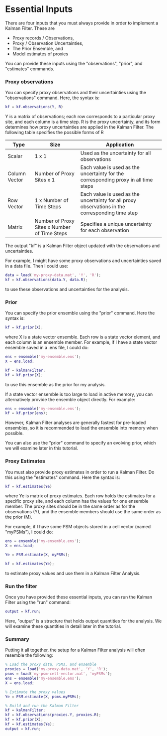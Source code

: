 
# Essential Inputs

There are four inputs that you must always provide in order to implement a Kalman Filter. These are
* Proxy records / Observations,
* Proxy / Observation Uncertainties,
* The Prior Ensemble, and
* Model estimates of proxies

You can provide these inputs using the "observations", "prior", and "estimates" commands.

### Proxy observations

You can specify proxy observations and their uncertainties using the "observations" command. Here, the syntax is:
```matlab
kf = kf.observations(Y, R)
```
Y is a matrix of observations; each row corresponds to a particular proxy site, and each column is a time step. R is the proxy uncertainty, and its form determines how proxy uncertainties are applied in the Kalman Filter. The following table specifies the possible forms of R

Type | Size | Application
---- | ---- | -----------
Scalar | 1 x 1 | Used as the uncertainty for all observations
Column Vector | Number of Proxy Sites x 1 | Each value is used as the uncertainty for the corresponding proxy in all time steps
Row Vector | 1 x Number of Time Steps | Each value is used as the uncertainty for all proxy observations in the corresponding time step
Matrix | Number of Proxy Sites x Number of Time Steps | Specifies a unique uncertainty for each observation

The output "kf" is a Kalman Filter object updated with the observations and uncertainties.

For example, I might have some proxy observations and uncertainties saved in a data file. Then I could use:
```matlab
data = load('my-proxy-data.mat', 'Y', 'R');
kf = kf.observations(data.Y, data.R);
```
to use these observations and uncertainties for the analysis.

### Prior

You can specify the prior ensemble using the "prior" command. Here the syntax is:
```matlab
kf = kf.prior(X);
```

where X is a state vector ensemble. Each row is a state vector element, and each column is an ensemble member. For example, if I have a state vector ensemble saved in a .ens file, I could do:
```matlab
ens = ensemble('my-ensemble.ens');
X = ens.load;

kf = kalmanFilter;
kf = kf.prior(X);
```
to use this ensemble as the prior for my analysis.

If a state vector ensemble is too large to load in active memory, you can alternatively provide the ensemble object directly. For example:
```matlab
ens = ensemble('my-ensemble.ens');
kf = kf.prior(ens);
```
However, Kalman Filter analyses are generally fastest for pre-loaded ensembles, so it is recommended to load the ensemble into memory when possible.

You can also use the "prior" command to specify an evolving prior, which we will examine later in this tutorial.

### Proxy Estimates

You must also provide proxy estimates in order to run a Kalman Filter. Do this using the "estimates" command. Here the syntax is:
```matlab
kf = kf.estimates(Ye)
```
where Ye is matrix of proxy estimates. Each row holds the estimates for a specific proxy site, and each column has the values for one ensemble member. The proxy sites should be in the same order as for the observations (Y), and the ensemble members should use the same order as the prior (M).

For example, if I have some PSM objects stored in a cell vector (named "myPSMs"), I could do:
```matlab
ens = ensemble('my-ensemble.ens');
X = ens.load;

Ye = PSM.estimate(X, myPSMs);

kf = kf.estimates(Ye);
```
to estimate proxy values and use them in a Kalman Filter Analysis.

### Run the filter

Once you have provided these essential inputs, you can run the Kalman Filter using the "run" command:
```matlab
output = kf.run;
```

Here, "output" is a structure that holds output quantities for the analysis. We will examine these quantities in detail later in the tutorial.

### Summary
Putting it all together, the setup for a Kalman Filter analysis will often resemble the following:
```matlab
% Load the proxy data, PSMs, and ensemble
proxies = load('my-proxy-data.mat', 'Y', 'R');
psms = load('my-psm-cell-vector.mat', 'myPSMs');
ens = ensemble('my-ensemble.ens');
X = ens.load;

% Estimate the proxy values
Ye = PSM.estimate(X, psms.myPSMs);

% Build and run the Kalman Filter
kf = kalmanFilter;
kf = kf.observations(proxies.Y, proxies.R);
kf = kf.prior(X);
kf = kf.estimates(Ye);
output = kf.run;
```
